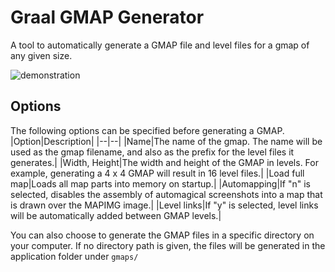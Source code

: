 
# Graal GMAP Generator

A tool to automatically generate a GMAP file and level files for a gmap of any given size.

![demonstration](https://i.imgur.com/qxU7XRZ.jpg)

## Options

The following options can be specified before generating a GMAP.
|Option|Description|
|--|--|
|Name|The name of the gmap. The name will be used as the gmap filename, and also as the prefix for the level files it generates.|
|Width, Height|The width and height of the GMAP in levels. For example, generating a 4 x 4 GMAP will result in 16 level files.| 
|Load full map|Loads all map parts into memory on startup.|
|Automapping|If "n" is selected, disables the assembly of automagical screenshots into a map that is drawn over the MAPIMG image.|
|Level links|If "y" is selected, level links will be automatically added between GMAP levels.|

You can also choose to generate the GMAP files in a specific directory on your computer. If no directory path is given, the files will be generated in the application folder under `gmaps/`
